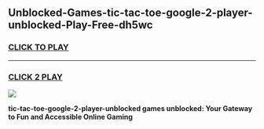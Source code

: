 
## Unblocked-Games-tic-tac-toe-google-2-player-unblocked-Play-Free-dh5wc
<h3>
<a href="https://premium76.site?title=tic-tac-toe-google-2-player-unblocked&ref=18A1">CLICK TO PLAY</a></h3>
<hr>

<h3>
<a href="https://premium76.site?title=tic-tac-toe-google-2-player-unblocked&ref=18A1">CLICK 2 PLAY</a>
  
</h3>

<a href="https://premium76.site?title=tic-tac-toe-google-2-player-unblocked&ref=18A1"><img src="https://clearcache.store/games.png"></a>


**tic-tac-toe-google-2-player-unblocked games unblocked: Your Gateway to Fun and Accessible Online Gaming**
